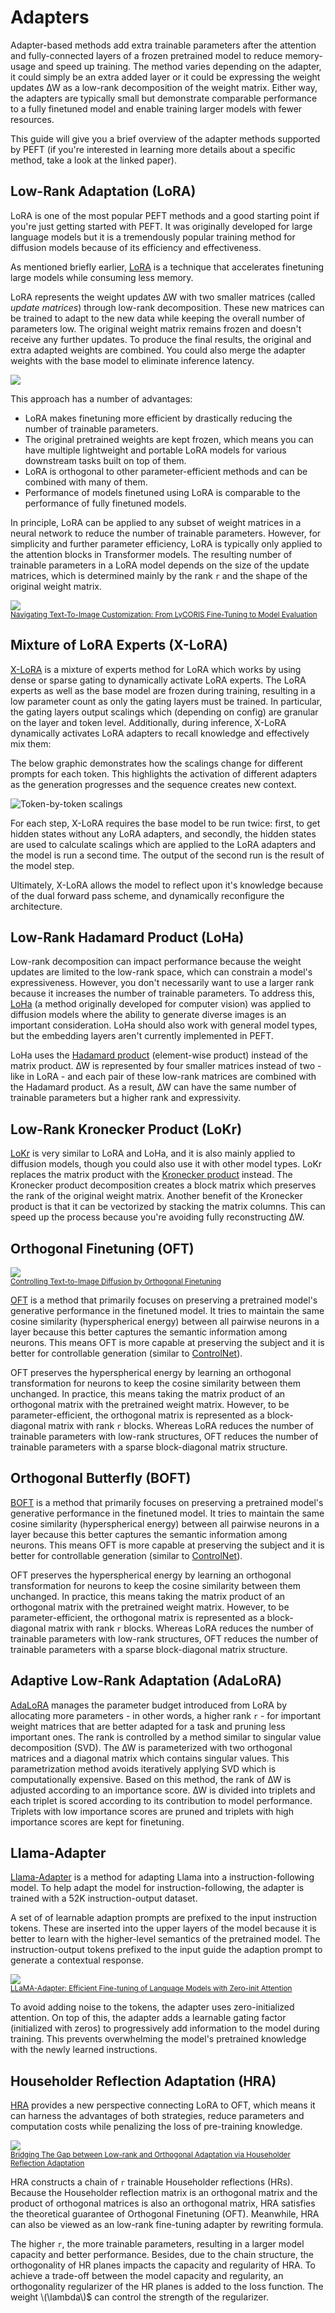 <!--Copyright 2023 The HuggingFace Team. All rights reserved.

Licensed under the Apache License, Version 2.0 (the "License"); you may not use this file except in compliance with
the License. You may obtain a copy of the License at

http://www.apache.org/licenses/LICENSE-2.0

Unless required by applicable law or agreed to in writing, software distributed under the License is distributed on
an "AS IS" BASIS, WITHOUT WARRANTIES OR CONDITIONS OF ANY KIND, either express or implied. See the License for the
specific language governing permissions and limitations under the License.

⚠️ Note that this file is in Markdown but contain specific syntax for our doc-builder (similar to MDX) that may not be
rendered properly in your Markdown viewer.

-->

# Adapters

Adapter-based methods add extra trainable parameters after the attention and fully-connected layers of a frozen pretrained model to reduce memory-usage and speed up training. The method varies depending on the adapter, it could simply be an extra added layer or it could be expressing the weight updates ∆W as a low-rank decomposition of the weight matrix. Either way, the adapters are typically small but demonstrate comparable performance to a fully finetuned model and enable training larger models with fewer resources.

This guide will give you a brief overview of the adapter methods supported by PEFT (if you're interested in learning more details about a specific method, take a look at the linked paper).

## Low-Rank Adaptation (LoRA)

<Tip>

LoRA is one of the most popular PEFT methods and a good starting point if you're just getting started with PEFT. It was originally developed for large language models but it is a tremendously popular training method for diffusion models because of its efficiency and effectiveness.

</Tip>

As mentioned briefly earlier, [LoRA](https://hf.co/papers/2106.09685) is a technique that accelerates finetuning large models while consuming less memory.

LoRA represents the weight updates ∆W with two smaller matrices (called *update matrices*) through low-rank decomposition. These new matrices can be trained to adapt to the new data while keeping the overall number of parameters low. The original weight matrix remains frozen and doesn't receive any further updates. To produce the final results, the original and extra adapted weights are combined. You could also merge the adapter weights with the base model to eliminate inference latency.

<div class="flex justify-center">
    <img src="https://huggingface.co/datasets/huggingface/documentation-images/resolve/main/peft/lora_animated.gif"/>
</div>

This approach has a number of advantages:

* LoRA makes finetuning more efficient by drastically reducing the number of trainable parameters.
* The original pretrained weights are kept frozen, which means you can have multiple lightweight and portable LoRA models for various downstream tasks built on top of them.
* LoRA is orthogonal to other parameter-efficient methods and can be combined with many of them.
* Performance of models finetuned using LoRA is comparable to the performance of fully finetuned models.

In principle, LoRA can be applied to any subset of weight matrices in a neural network to reduce the number of trainable parameters. However, for simplicity and further parameter efficiency, LoRA is typically only applied to the attention blocks in Transformer models. The resulting number of trainable parameters in a LoRA model depends on the size of the update matrices, which is determined mainly by the rank `r` and the shape of the original weight matrix.

<div class="flex justify-center">
    <img src="https://huggingface.co/datasets/huggingface/documentation-images/resolve/main/peft/lora.png"/>
</div>
<small><a href="https://hf.co/papers/2103.10385">Navigating Text-To-Image Customization: From LyCORIS Fine-Tuning to Model Evaluation</a></small>

## Mixture of LoRA Experts (X-LoRA)

[X-LoRA](https://arxiv.org/abs/2402.07148) is a mixture of experts method for LoRA which works by using dense or sparse gating to dynamically activate LoRA experts. The LoRA experts as well as the base model are frozen during training, resulting in a low parameter count as only the gating layers must be trained. In particular, the gating layers output scalings which (depending on config) are granular on the layer and token level. Additionally, during inference, X-LoRA dynamically activates LoRA adapters to recall knowledge and effectively mix them:

The below graphic demonstrates how the scalings change for different prompts for each token. This highlights the activation of different adapters as the generation progresses and the sequence creates new context.

![Token-by-token scalings](https://github.com/EricLBuehler/xlora/raw/master/res/token_by_token_scalings.gif)

For each step, X-LoRA requires the base model to be run twice: first, to get hidden states without any LoRA adapters, and secondly, the hidden states are used to calculate scalings which are applied to the LoRA adapters and the model is run a second time. The output of the second run is the result of the model step.

Ultimately, X-LoRA allows the model to reflect upon it's knowledge because of the dual forward pass scheme, and dynamically reconfigure the architecture.

## Low-Rank Hadamard Product (LoHa)

Low-rank decomposition can impact performance because the weight updates are limited to the low-rank space, which can constrain a model's expressiveness. However, you don't necessarily want to use a larger rank because it increases the number of trainable parameters. To address this, [LoHa](https://huggingface.co/papers/2108.06098) (a method originally developed for computer vision) was applied to diffusion models where the ability to generate diverse images is an important consideration. LoHa should also work with general model types, but the embedding layers aren't currently implemented in PEFT.

LoHa uses the [Hadamard product](https://en.wikipedia.org/wiki/Hadamard_product_(matrices)) (element-wise product) instead of the matrix product. ∆W is represented by four smaller matrices instead of two - like in LoRA - and each pair of these low-rank matrices are combined with the Hadamard product. As a result, ∆W can have the same number of trainable parameters but a higher rank and expressivity.

## Low-Rank Kronecker Product (LoKr)

[LoKr](https://hf.co/papers/2309.14859) is very similar to LoRA and LoHa, and it is also mainly applied to diffusion models, though you could also use it with other model types. LoKr replaces the matrix product with the [Kronecker product](https://en.wikipedia.org/wiki/Kronecker_product) instead. The Kronecker product decomposition creates a block matrix which preserves the rank of the original weight matrix. Another benefit of the Kronecker product is that it can be vectorized by stacking the matrix columns. This can speed up the process because you're avoiding fully reconstructing ∆W.

## Orthogonal Finetuning (OFT)

<div class="flex justify-center">
    <img src="https://huggingface.co/datasets/huggingface/documentation-images/resolve/main/peft/oft.png"/>
</div>
<small><a href="https://hf.co/papers/2306.07280">Controlling Text-to-Image Diffusion by Orthogonal Finetuning</a></small>

[OFT](https://hf.co/papers/2306.07280) is a method that primarily focuses on preserving a pretrained model's generative performance in the finetuned model. It tries to maintain the same cosine similarity (hyperspherical energy) between all pairwise neurons in a layer because this better captures the semantic information among neurons. This means OFT is more capable at preserving the subject and it is better for controllable generation (similar to [ControlNet](https://huggingface.co/docs/diffusers/using-diffusers/controlnet)).

OFT preserves the hyperspherical energy by learning an orthogonal transformation for neurons to keep the cosine similarity between them unchanged. In practice, this means taking the matrix product of an orthogonal matrix with the pretrained weight matrix. However, to be parameter-efficient, the orthogonal matrix is represented as a block-diagonal matrix with rank `r` blocks. Whereas LoRA reduces the number of trainable parameters with low-rank structures, OFT reduces the number of trainable parameters with a sparse block-diagonal matrix structure.

## Orthogonal Butterfly (BOFT)

[BOFT](https://hf.co/papers/2311.06243) is a method that primarily focuses on preserving a pretrained model's generative performance in the finetuned model. It tries to maintain the same cosine similarity (hyperspherical energy) between all pairwise neurons in a layer because this better captures the semantic information among neurons. This means OFT is more capable at preserving the subject and it is better for controllable generation (similar to [ControlNet](https://huggingface.co/docs/diffusers/using-diffusers/controlnet)).

OFT preserves the hyperspherical energy by learning an orthogonal transformation for neurons to keep the cosine similarity between them unchanged. In practice, this means taking the matrix product of an orthogonal matrix with the pretrained weight matrix. However, to be parameter-efficient, the orthogonal matrix is represented as a block-diagonal matrix with rank `r` blocks. Whereas LoRA reduces the number of trainable parameters with low-rank structures, OFT reduces the number of trainable parameters with a sparse block-diagonal matrix structure.

## Adaptive Low-Rank Adaptation (AdaLoRA)

[AdaLoRA](https://hf.co/papers/2303.10512) manages the parameter budget introduced from LoRA by allocating more parameters - in other words, a higher rank `r` - for important weight matrices that are better adapted for a task and pruning less important ones. The rank is controlled by a method similar to singular value decomposition (SVD). The ∆W is parameterized with two orthogonal matrices and a diagonal matrix which contains singular values. This parametrization method avoids iteratively applying SVD which is computationally expensive. Based on this method, the rank of ∆W is adjusted according to an importance score. ∆W is divided into triplets and each triplet is scored according to its contribution to model performance. Triplets with low importance scores are pruned and triplets with high importance scores are kept for finetuning.

## Llama-Adapter

[Llama-Adapter](https://hf.co/papers/2303.16199) is a method for adapting Llama into a instruction-following model. To help adapt the model for instruction-following, the adapter is trained with a 52K instruction-output dataset.

A set of of learnable adaption prompts are prefixed to the input instruction tokens. These are inserted into the upper layers of the model because it is better to learn with the higher-level semantics of the pretrained model. The instruction-output tokens prefixed to the input guide the adaption prompt to generate a contextual response.

<div class="flex justify-center">
    <img src="https://huggingface.co/datasets/huggingface/documentation-images/resolve/main/peft/llama-adapter.png"/>
</div>
<small><a href="https://hf.co/papers/2303.16199">LLaMA-Adapter: Efficient Fine-tuning of Language Models with Zero-init Attention</a></small>

To avoid adding noise to the tokens, the adapter uses zero-initialized attention. On top of this, the adapter adds a learnable gating factor (initialized with zeros) to progressively add information to the model during training. This prevents overwhelming the model's pretrained knowledge with the newly learned instructions.

## Householder Reflection Adaptation (HRA)

[HRA](https://huggingface.co/papers/2405.17484) provides a new perspective connecting LoRA to OFT, which means it can harness the advantages of both strategies, reduce parameters and computation costs while penalizing the loss of pre-training knowledge. 

<div class="flex justify-center">
    <img src="https://huggingface.co/datasets/huggingface/documentation-images/resolve/main/peft/hra.png"/>
</div>
<small><a href="https://huggingface.co/papers/2405.17484">Bridging The Gap between Low-rank and Orthogonal Adaptation via Householder Reflection Adaptation</a></small>

HRA constructs a chain of `r` trainable Householder reflections (HRs). Because the Householder reflection matrix is an orthogonal matrix and the product of orthogonal matrices is also an orthogonal matrix, HRA satisfies the theoretical guarantee of Orthogonal Finetuning (OFT). Meanwhile, HRA can also be viewed as an low-rank fine-tuning adapter by rewriting formula. 

The higher `r`, the more trainable parameters, resulting in a larger model capacity and better performance. Besides, due to the chain structure, the orthogonality of HR planes impacts the capacity and regularity of HRA. To achieve a trade-off between the model capacity and regularity, an orthogonality regularizer of the HR planes is added to the loss function. The weight \\(\lambda\\)$ can control the strength of the regularizer. 
